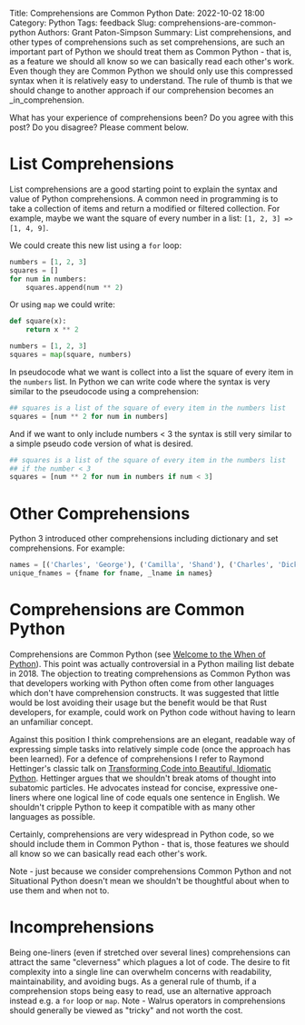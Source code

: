 Title: Comprehensions are Common Python
Date: 2022-10-02 18:00
Category: Python
Tags: feedback
Slug: comprehensions-are-common-python
Authors: Grant Paton-Simpson
Summary: List comprehensions, and other types of comprehensions such as set comprehensions, are such an important part of Python we should treat them as Common Python - that is, as a feature we should all know so we can basically read each other's work. Even though they are Common Python we should only use this compressed syntax when it is relatively easy to understand. The rule of thumb is that we should change to another approach if our comprehension becomes an _in_comprehension.

What has your experience of comprehensions been? Do you agree with this post? Do you disagree? Please comment below.

List Comprehensions
===================

List comprehensions are a good starting point to explain the syntax and value of Python comprehensions. A common need in programming is to take a collection of items and return a modified or filtered collection. For example, maybe we want the square of every number in a list: `[1, 2, 3] => [1, 4, 9]`.

We could create this new list using a `for` loop:

```python
numbers = [1, 2, 3]
squares = []
for num in numbers:
    squares.append(num ** 2)
```

Or using `map` we could write:

```python
def square(x):
    return x ** 2

numbers = [1, 2, 3]
squares = map(square, numbers)
```

In pseudocode what we want is collect into a list the square of every item in the `numbers` list. In Python we can write code where the syntax is very similar to the pseudocode using a comprehension:

```python
## squares is a list of the square of every item in the numbers list
squares = [num ** 2 for num in numbers]
```

And if we want to only include numbers < 3 the syntax is still very similar to a simple pseudo code version of what is desired.

```python
## squares is a list of the square of every item in the numbers list
## if the number < 3
squares = [num ** 2 for num in numbers if num < 3]
```

Other Comprehensions
====================

Python 3 introduced other comprehensions including dictionary and set comprehensions. For example:

```python
names = [('Charles', 'George'), ('Camilla', 'Shand'), ('Charles', 'Dickens')]
unique_fnames = {fname for fname, _lname in names}
```

Comprehensions are Common Python
================================

Comprehensions are Common Python (see [Welcome to the When of Python](https://when-of-python.github.io/blog/welcome-to-when-of-python.html)). This point was actually controversial in a Python mailing list debate in 2018. The objection to treating comprehensions as Common Python was that developers working with Python often come from other languages which don't have comprehension constructs. It was suggested that little would be lost avoiding their usage but the benefit would be that Rust developers, for example, could work on Python code without having to learn an unfamiliar concept.

Against this position I think comprehensions are an elegant, readable way of expressing simple tasks into relatively simple code (once the approach has been learned). For a defence of comprehensions I refer to Raymond Hettinger's classic talk on [Transforming Code into Beautiful, Idiomatic Python](https://youtu.be/OSGv2VnC0go?t=2755). Hettinger argues that we shouldn't break atoms of thought into subatomic particles. He advocates instead for concise, expressive one-liners where one logical line of code equals one sentence in English. We shouldn't cripple Python to keep it compatible with as many other languages as possible.

Certainly, comprehensions are very widespread in Python code, so we should include them in Common Python - that is, those features we should all know so we can basically read each other's work.

Note - just because we consider comprehensions Common Python and not Situational Python doesn't mean we shouldn't be thoughtful about when to use them and when not to.

Incomprehensions
================

Being one-liners (even if stretched over several lines) comprehensions can attract the same "cleverness" which plagues a lot of code. The desire to fit complexity into a single line can overwhelm concerns with readability, maintainability, and avoiding bugs. As a general rule of thumb, if a comprehension stops being easy to read, use an alternative approach instead e.g. a `for` loop or `map`. Note - Walrus operators in comprehensions should generally be viewed as "tricky" and not worth the cost.




